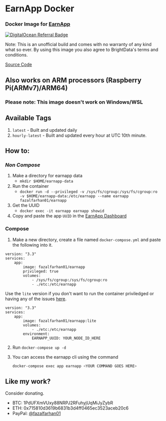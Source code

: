 # EarnApp Docker
### Docker Image for [EarnApp](https://earnapp.com)
[![DigitalOcean Referral Badge](https://web-platforms.sfo2.cdn.digitaloceanspaces.com/WWW/Badge%201.svg)](https://www.digitalocean.com/?refcode=bbb533f6add9&utm_campaign=Referral_Invite&utm_medium=Referral_Program&utm_source=badge)

Note: This is an unofficial build and comes with no warranty of any kind what so ever.
By using this image you also agree to BrightData's terms and conditions.


[Source Code](https://github.com/fazalfarhan01/earnapp_docker)

## Also works on ARM processors (Raspberry Pi(ARMv7)/ARM64)
### Please note: This image doesn't work on Windows/WSL 

## Available Tags
1. `latest` - Built and updated daily
2. `hourly-latest` - Built and updated every hour at UTC 10th minute.

## How to:
### _Non Compose_
1. Make a directory for earnapp data
    - `mkdir $HOME/earnapp-data`
2. Run the container
    - `docker run -d --privileged -v /sys/fs/cgroup:/sys/fs/cgroup:ro -v $HOME/earnapp-data:/etc/earnapp --name earnapp fazalfarhan01/earnapp`
3. Get the UUID
    - `docker exec -it earnapp earnapp showid`
4. Copy and paste the app `UUID` in the [EarnApp Dashboard](https://earnapp.com/dashboard) 

### Compose
1. Make a new directory, create a file named `docker-compose.yml` and paste the following into it.
```YML
version: "3.3"
services:
    app:
        image: fazalfarhan01/earnapp
        privileged: true
        volumes:
            - /sys/fs/cgroup:/sys/fs/cgroup:ro
            - ./etc:/etc/earnapp
```

Use the `lite` version if you don't want to run the container priviledged or having any of the issues [here](https://github.com/fazalfarhan01/EarnApp-Docker/issues/2).

```YML
version: "3.3"
services:
    app:
        image: fazalfarhan01/earnapp:lite
        volumes:
            - ./etc:/etc/earnapp
        environment:
            EARNAPP_UUID: YOUR_NODE_ID_HERE
```

2. Run `docker-compose up -d`

3. You can access the earnapp cli using the command
    ```BASH
    docker-compose exec app earnapp <YOUR COMMAND GOES HERE>
    ```

## Like my work?
Consider donating.
- BTC: 1PdUFXmVUxy88NRPJ2RFuhyjUqMiJyZybR
- ETH: 0x715810d3619b6831b3d4ff0465ec3523aceb20c6
- PayPal: [@fazalfarhan01](https://www.paypal.me/fazalfarhan01)